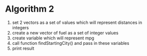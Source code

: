 # Algorithm 2


1. set 2 vectors as a set of values which will represent distances in integers
2. create a new vector of fuel as a set of integer values
3. create variable which will represent mpg
4. call function findStartingCity() and pass in these variables
5. print result
